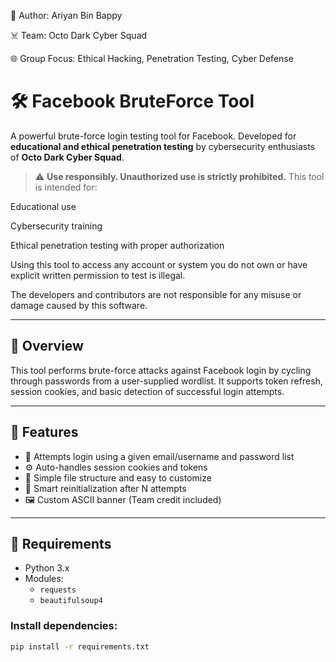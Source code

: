 👤 Author: Ariyan Bin Bappy

☠️ Team: Octo Dark Cyber Squad

🌐 Group Focus: Ethical Hacking, Penetration Testing, Cyber Defense



# 🛠️ Facebook BruteForce Tool

A powerful brute-force login testing tool for Facebook. Developed for **educational and ethical penetration testing** by cybersecurity enthusiasts of **Octo Dark Cyber Squad**.

> ⚠️ **Use responsibly. Unauthorized use is strictly prohibited.**
> This tool is intended for:

Educational use

Cybersecurity training

Ethical penetration testing with proper authorization

Using this tool to access any account or system you do not own or have explicit written permission to test is illegal.

The developers and contributors are not responsible for any misuse or damage caused by this software.

---

## 📌 Overview

This tool performs brute-force attacks against Facebook login by cycling through passwords from a user-supplied wordlist. It supports token refresh, session cookies, and basic detection of successful login attempts.

---

## 🎯 Features

- 🔐 Attempts login using a given email/username and password list
- ⚙️ Auto-handles session cookies and tokens
- 📂 Simple file structure and easy to customize
- 🧠 Smart reinitialization after N attempts
- 🖼️ Custom ASCII banner (Team credit included)

---

## 🧰 Requirements

- Python 3.x
- Modules:
  - `requests`
  - `beautifulsoup4`

### Install dependencies:
```bash
pip install -r requirements.txt
